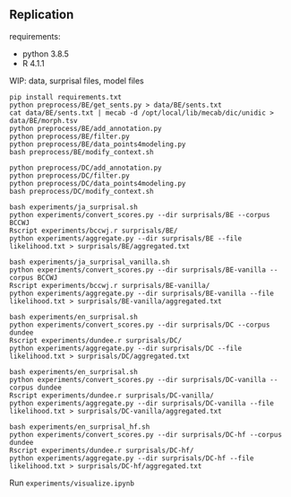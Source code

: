 ## Replication
requirements: 
- python 3.8.5  
- R 4.1.1

WIP: data, surprisal files, model files

`pip install requirements.txt`  
`python preprocess/BE/get_sents.py > data/BE/sents.txt`  
`cat data/BE/sents.txt | mecab -d /opt/local/lib/mecab/dic/unidic > data/BE/morph.tsv`  
`python preprocess/BE/add_annotation.py`  
`python preprocess/BE/filter.py`  
`python preprocess/BE/data_points4modeling.py`  
`bash preprocess/BE/modify_context.sh`

`python preprocess/DC/add_annotation.py`  
`python preprocess/DC/filter.py`  
`python preprocess/DC/data_points4modeling.py`  
`bash preprocess/DC/modify_context.sh`

`bash experiments/ja_surprisal.sh`  
`python experiments/convert_scores.py --dir surprisals/BE --corpus BCCWJ`  
`Rscript experiments/bccwj.r surprisals/BE/`  
`python experiments/aggregate.py --dir surprisals/BE --file likelihood.txt > surprisals/BE/aggregated.txt`

`bash experiments/ja_surprisal_vanilla.sh`  
`python experiments/convert_scores.py --dir surprisals/BE-vanilla --corpus BCCWJ`  
`Rscript experiments/bccwj.r surprisals/BE-vanilla/`  
`python experiments/aggregate.py --dir surprisals/BE-vanilla --file likelihood.txt > surprisals/BE-vanilla/aggregated.txt`

`bash experiments/en_surprisal.sh`  
`python experiments/convert_scores.py --dir surprisals/DC --corpus dundee`  
`Rscript experiments/dundee.r surprisals/DC/`  
`python experiments/aggregate.py --dir surprisals/DC --file likelihood.txt > surprisals/DC/aggregated.txt`

`bash experiments/en_surprisal.sh`  
`python experiments/convert_scores.py --dir surprisals/DC-vanilla --corpus dundee`  
`Rscript experiments/dundee.r surprisals/DC-vanilla/`  
`python experiments/aggregate.py --dir surprisals/DC-vanilla --file likelihood.txt > surprisals/DC-vanilla/aggregated.txt`

`bash experiments/en_surprisal_hf.sh`  
`python experiments/convert_scores.py --dir surprisals/DC-hf --corpus dundee`  
`Rscript experiments/dundee.r surprisals/DC-hf/`  
`python experiments/aggregate.py --dir surprisals/DC-hf --file likelihood.txt > surprisals/DC-hf/aggregated.txt`

Run `experiments/visualize.ipynb`